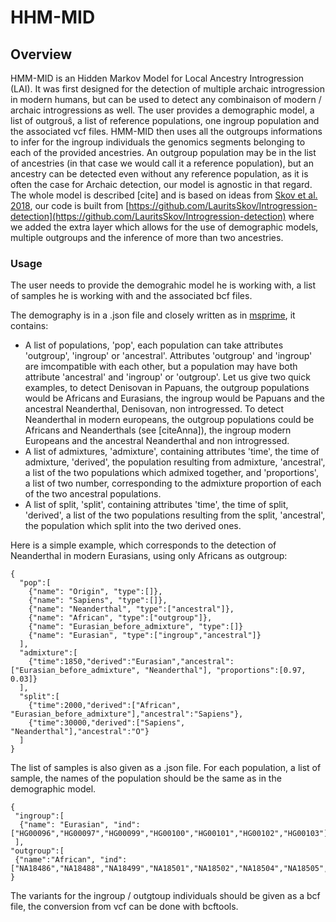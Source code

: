 # HHM-MID
## Overview

HMM-MID is an Hidden Markov Model for Local Ancestry Introgression (LAI). It was first designed for the detection of multiple archaic introgression in modern humans, but can be used to detect any combinaison of modern / archaic introgressions as well. The user provides a demographic model, a list of outgrouŝ, a list of reference populations, one ingroup population and the associated vcf files. HMM-MID then uses all the outgroups informations to infer for the ingroup individuals the genomics segments belonging to each of the provided ancestries. An outgroup population may be in the list of ancestries (in that case we would call it a reference population), but an ancestry can be detected even without any reference population, as it is often the case for Archaic detection, our model is agnostic in that regard. The whole model is described [cite] and is based on ideas from [Skov et al. 2018](https://journals.plos.org/plosgenetics/article?id=10.1371/journal.pgen.1007641), our code is built from [https://github.com/LauritsSkov/Introgression-detection](https://github.com/LauritsSkov/Introgression-detection) where we added the extra layer which allows for the use of demographic models, multiple outgroups and the inference of more than two ancestries.

### Usage

The user needs to provide the demograhic model he is working with, a list of samples he is working with and the associated bcf files.

The demography is in a .json file and closely written as in [msprime](https://tskit.dev/msprime/docs/stable/demography.html), it contains:
 - A list of populations, 'pop', each population can take attributes 'outgroup', 'ingroup' or 'ancestral'. Attributes 'outgroup' and 'ingroup' are imcompatible with each other, but a population may have both attribute 'ancestral' and 'ingroup' or 'outgroup'. Let us give two quick examples, to detect Denisovan in Papuans, the outgroup populations would be Africans and Eurasians, the ingroup would be Papuans and the ancestral Neanderthal, Denisovan, non introgressed. To detect Neanderthal in modern europeans, the outgroup populations could be Africans and Neanderthals (see [citeAnna]), the ingroup modern Europeans and the ancestral Neanderthal and non introgressed.
 - A list of admixtures, 'admixture', containing attributes 'time', the time of admixture, 'derived', the population resulting from admixture, 'ancestral', a list of the two populations which admixed together, and 'proportions', a list of two number, corresponding to the admixture proportion of each of the two ancestral populations.
 - A list of split, 'split', containing attributes 'time', the time of split, 'derived', a list of the two populations resulting from the split, 'ancestral', the population which split into the two derived ones.

Here is a simple example, which corresponds to the detection of Neanderthal in modern Eurasians, using only Africans as outgroup:

```
{
  "pop":[ 
    {"name": "Origin", "type":[]}, 
    {"name": "Sapiens", "type":[]},
    {"name": "Neanderthal", "type":["ancestral"]},
    {"name": "African", "type":["outgroup"]},
    {"name": "Eurasian_before_admixture", "type":[]}
    {"name": "Eurasian", "type":["ingroup","ancestral"]}
  ],
  "admixture":[
    {"time":1850,"derived":"Eurasian","ancestral":["Eurasian_before_admixture", "Neanderthal"], "proportions":[0.97, 0.03]}
  ], 
  "split":[
    {"time":2000,"derived":["African", "Eurasian_before_admixture"],"ancestral":"Sapiens"},
    {"time":30000,"derived":["Sapiens", "Neanderthal"],"ancestral":"O"}
  ]
}
```

The list of samples is also given as a .json file. For each population, a list of sample, the names of the population should be the same as in the demographic model.

```
{
 "ingroup":[
  {"name": "Eurasian", "ind": ["HG00096","HG00097","HG00099","HG00100","HG00101","HG00102","HG00103"]}
 ],
"outgroup":[
 {"name":"African", "ind": ["NA18486","NA18488","NA18499","NA18501","NA18502","NA18504","NA18505","NA18507","NA18508"]}
}
```

The variants for the ingroup / outgtoup individuals should be given as a bcf file, the conversion from vcf can be done with bcftools.

